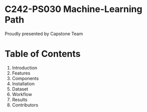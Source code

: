 # C242-PS030 Machine-Learning Path
Proudly presented by Capstone Team

# Table of Contents
1. Introduction
2. Features
3. Components
4. Installation
5. Dataset
6. Workflow
7. Results
8. Contributors
